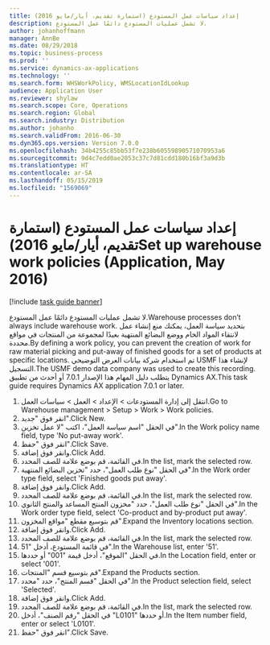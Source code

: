 ```yaml
---
title: إعداد سياسات عمل المستودع (استمارة تقديم، أيار/مايو 2016)
description: لا تشمل عمليات المستودع دائمًا عمل المستودع.
author: johanhoffmann
manager: AnnBe
ms.date: 08/29/2018
ms.topic: business-process
ms.prod: ''
ms.service: dynamics-ax-applications
ms.technology: ''
ms.search.form: WHSWorkPolicy, WMSLocationIdLookup
audience: Application User
ms.reviewer: shylaw
ms.search.scope: Core, Operations
ms.search.region: Global
ms.search.industry: Distribution
ms.author: johanho
ms.search.validFrom: 2016-06-30
ms.dyn365.ops.version: Version 7.0.0
ms.openlocfilehash: 34b4255c85bb53f7e238b60559890571070953a6
ms.sourcegitcommit: 9d4c7edd0ae2053c37c7d81cdd180b16bf3a9d3b
ms.translationtype: HT
ms.contentlocale: ar-SA
ms.lasthandoff: 05/15/2019
ms.locfileid: "1569069"
---
```

# <a name="set-up-warehouse-work-policies-application-may-2016"></a><span data-ttu-id="e945d-103">إعداد سياسات عمل المستودع (استمارة تقديم، أيار/مايو 2016)</span><span class="sxs-lookup"><span data-stu-id="e945d-103">Set up warehouse work policies (Application, May 2016)</span></span>

[!include [task guide banner](../../includes/task-guide-banner.md)]

<span data-ttu-id="e945d-104">لا تشمل عمليات المستودع دائمًا عمل المستودع.</span><span class="sxs-lookup"><span data-stu-id="e945d-104">Warehouse processes don’t always include warehouse work.</span></span> <span data-ttu-id="e945d-105">بتحديد سياسة العمل، يمكنك منع إنشاء عمل لانتقاء المواد الخام ووضع البضائع المنتهية بعيدًا لمجموعة من المنتجات في مواقع محددة.</span><span class="sxs-lookup"><span data-stu-id="e945d-105">By defining a work policy, you can prevent the creation of work for raw material picking and put-away of finished goods for a set of products at specific locations.</span></span> <span data-ttu-id="e945d-106">تم استخدام شركة بيانات العرض التوضيحي USMF لإنشاء هذا التسجيل.</span><span class="sxs-lookup"><span data-stu-id="e945d-106">The USMF demo data company was used to create this recording.</span></span> <span data-ttu-id="e945d-107">يتطلب دليل المهام هذا الإصدار 7.0.1 أو أحدث من تطبيق Dynamics AX.</span><span class="sxs-lookup"><span data-stu-id="e945d-107">This task guide requires Dynamics AX application 7.0.1 or later.</span></span>

1. <span data-ttu-id="e945d-108">انتقل إلى إدارة المستودعات > الإعداد > العمل > سياسات العمل.</span><span class="sxs-lookup"><span data-stu-id="e945d-108">Go to Warehouse management > Setup > Work > Work policies.</span></span>
2. <span data-ttu-id="e945d-109">انقر فوق "جديد".</span><span class="sxs-lookup"><span data-stu-id="e945d-109">Click New.</span></span>
3. <span data-ttu-id="e945d-110">في الحقل "اسم سياسة العمل"، اكتب "لا عمل تخزين".</span><span class="sxs-lookup"><span data-stu-id="e945d-110">In the Work policy name field, type 'No put-away work'.</span></span>
4. <span data-ttu-id="e945d-111">انقر فوق "حفظ".</span><span class="sxs-lookup"><span data-stu-id="e945d-111">Click Save.</span></span>
5. <span data-ttu-id="e945d-112">وانقر فوق إضافة.</span><span class="sxs-lookup"><span data-stu-id="e945d-112">Click Add.</span></span>
6. <span data-ttu-id="e945d-113">في القائمة، قم بوضع علامة للصف المحدد.</span><span class="sxs-lookup"><span data-stu-id="e945d-113">In the list, mark the selected row.</span></span>
7. <span data-ttu-id="e945d-114">في الحقل "نوع طلب العمل"، حدد "تخزين البضائع المنتهية".</span><span class="sxs-lookup"><span data-stu-id="e945d-114">In the Work order type field, select 'Finished goods put away'.</span></span>
8. <span data-ttu-id="e945d-115">وانقر فوق إضافة.</span><span class="sxs-lookup"><span data-stu-id="e945d-115">Click Add.</span></span>
9. <span data-ttu-id="e945d-116">في القائمة، قم بوضع علامة للصف المحدد.</span><span class="sxs-lookup"><span data-stu-id="e945d-116">In the list, mark the selected row.</span></span>
10. <span data-ttu-id="e945d-117">في الحقل "نوع طلب العمل"، حدد "مخزون المنتج المساعد والمنتج الثانوي".</span><span class="sxs-lookup"><span data-stu-id="e945d-117">In the Work order type field, select 'Co-product and by-product put away'.</span></span>
11. <span data-ttu-id="e945d-118">قم بتوسيع مقطع "مواقع المخزون".</span><span class="sxs-lookup"><span data-stu-id="e945d-118">Expand the Inventory locations section.</span></span>
12. <span data-ttu-id="e945d-119">وانقر فوق إضافة.</span><span class="sxs-lookup"><span data-stu-id="e945d-119">Click Add.</span></span>
13. <span data-ttu-id="e945d-120">في القائمة، قم بوضع علامة للصف المحدد.</span><span class="sxs-lookup"><span data-stu-id="e945d-120">In the list, mark the selected row.</span></span>
14. <span data-ttu-id="e945d-121">في قائمة المستودع، أدخل "51".</span><span class="sxs-lookup"><span data-stu-id="e945d-121">In the Warehouse list, enter '51'.</span></span>
15. <span data-ttu-id="e945d-122">في الحقل "الموقع"، أدخل قيمة "001" أو حددها.</span><span class="sxs-lookup"><span data-stu-id="e945d-122">In the Location field, enter or select '001'.</span></span>
16. <span data-ttu-id="e945d-123">قم بتوسيع قسم "المنتجات".</span><span class="sxs-lookup"><span data-stu-id="e945d-123">Expand the Products section.</span></span>
17. <span data-ttu-id="e945d-124">في الحقل "‏‫قسم المنتج‬"، حدد "محدد".</span><span class="sxs-lookup"><span data-stu-id="e945d-124">In the Product selection field, select 'Selected'.</span></span>
18. <span data-ttu-id="e945d-125">وانقر فوق إضافة.</span><span class="sxs-lookup"><span data-stu-id="e945d-125">Click Add.</span></span>
19. <span data-ttu-id="e945d-126">في القائمة، قم بوضع علامة للصف المحدد.</span><span class="sxs-lookup"><span data-stu-id="e945d-126">In the list, mark the selected row.</span></span>
20. <span data-ttu-id="e945d-127">في الحقل "رقم الصنف"، أدخل "L0101" أو حددها.</span><span class="sxs-lookup"><span data-stu-id="e945d-127">In the Item number field, enter or select 'L0101'.</span></span>
21. <span data-ttu-id="e945d-128">انقر فوق "حفظ".</span><span class="sxs-lookup"><span data-stu-id="e945d-128">Click Save.</span></span>

